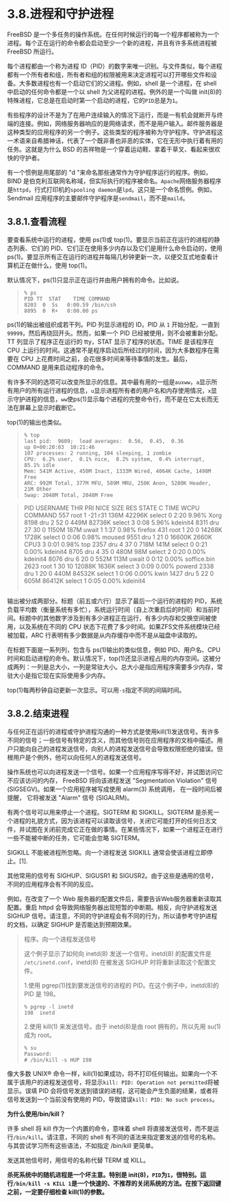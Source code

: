 # 3.8.进程和守护进程

FreeBSD 是一个多任务的操作系统。在任何时候运行的每一个程序都被称为一个进程。每个正在运行的命令都会启动至少一个新的进程，并且有许多系统进程被 FreeBSD 所运行。

每个进程都由一个称为进程  ID（PID）的数字来唯一识别。与文件类似，每个进程都有一个所有者和组，所有者和组的权限被用来决定进程可以打开哪些文件和设备。大多数进程也有一个启动它们的父进程。例如，shell 是一个进程，在 shell 中启动的任何命令都是一个以 shell 为父进程的进程。例外的是一个叫做 init(8)的特殊进程，它总是在启动时第一个启动的进程，它的`PID`总是为`1`。

有些程序的设计不是为了在用户连续输入的情况下运行，而是一有机会就断开与终端的连接。例如，网络服务器响应的是网络请求，而不是用户输入。邮件服务器是这种类型的应用程序的另一个例子。这些类型的程序被称为守护程序。守护进程这一术语来自希腊神话，代表了一个既非善也非恶的实体，它在无形中执行着有用的任务。这就是为什么 BSD 的吉祥物是一个穿着运动鞋、拿着干草叉、看起来很欢快的守护者。

有一个惯例是用尾部的 "d "来命名那些通常作为守护程序运行的程序。例如，BIND 是伯克利互联网名称域，但实际执行的程序被命名。`Apache`网络服务器程序是`httpd`，行式打印机的`spooling daemon`是`lpd`。这只是一个命名惯例。例如，Sendmail 应用程序的主要邮件守护程序是`sendmail`，而不是`maild`。

## 3.8.1.查看流程

要查看系统中运行的进程，使用 ps(1)或 top(1)。要显示当前正在运行的进程的静态列表、它们的 PID、它们正在使用多少内存以及它们是用什么命令启动的，使用 ps(1)。要显示所有正在运行的进程并每隔几秒钟更新一次，以便交互式地查看计算机正在做什么，使用 top(1)。

默认情况下，ps(1)只显示正在运行并由用户拥有的命令。比如说。

>```
>% ps
 >PID TT  STAT    TIME COMMAND
>8203  0  Ss   0:00.59 /bin/csh
>8895  0  R+   0:00.00 ps
>```

ps(1)的输出被组织成若干列。PID 列显示进程的 ID。PID 从 `1` 开始分配，一直到`99999`，然后再绕回开头。然而，如果一个 PID 已经被使用，则不会被重新分配。TT 列显示了程序正在运行的 tty，STAT 显示了程序的状态。TIME 是该程序在 CPU 上运行的时间。这通常不是程序启动后所经过的时间，因为大多数程序在需要在 CPU 上花费时间之前，会花很多时间来等待事情的发生。最后，COMMAND 是用来启动程序的命令。

有许多不同的选项可以改变所显示的信息。其中最有用的一组是`auxww`，`a`显示所有用户的所有运行进程的信息，`u`显示进程所有者的用户名和内存使用情况，`x`显示守护进程的信息，`ww`使ps(1)显示每个进程的完整命令行，而不是在它太长而无法在屏幕上显示时截断它。

top(1)的输出也类似。

>```
>% top
>last pid:  9609;  load averages:  0.56,  0.45,  0.36              up 0+00:20:03  10:21:46
>107 processes: 2 running, 104 sleeping, 1 zombie
>CPU:  6.2% user,  0.1% nice,  8.2% system,  0.4% interrupt, 85.1% idle
>Mem: 541M Active, 450M Inact, 1333M Wired, 4064K Cache, 1498M Free
>ARC: 992M Total, 377M MFU, 589M MRU, 250K Anon, 5280K Header, 21M Other
>Swap: 2048M Total, 2048M Free

  >PID USERNAME    THR PRI NICE   SIZE    RES STATE   C   TIME   WCPU COMMAND
  >557 root          1 -21  r31   136M 42296K select  0   2:20  9.96% Xorg
 >8198 dru           2  52    0   449M 82736K select  3   0:08  5.96% kdeinit4
 >8311 dru          27  30    0  1150M   187M uwait   1   1:37  0.98% firefox
  >431 root          1  20    0 14268K  1728K select  0   0:06  0.98% moused
 >9551 dru           1  21    0 16600K  2660K CPU3    3   0:01  0.98% top
 >2357 dru           4  37    0   718M   141M select  0   0:21  0.00% kdeinit4
 >8705 dru           4  35    0   480M    98M select  2   0:20  0.00% kdeinit4
 >8076 dru           6  20    0   552M   113M uwait   0   0:12  0.00% soffice.bin
 >2623 root          1  30   10 12088K  1636K select  3   0:09  0.00% powerd
 >2338 dru           1  20    0   440M 84532K select  1   0:06  0.00% kwin
 >1427 dru           5  22    0   605M 86412K select  1   0:05  0.00% kdeinit4
 >```
 
输出被分成两部分。标题（前五或六行）显示了最后一个运行的进程的 PID，系统负载平均数（衡量系统有多忙），系统运行时间（自上次重启后的时间）和当前时间。标题中的其他数字涉及到有多少进程正在运行，有多少内存和交换空间被使用，以及系统在不同的 CPU 状态下花费了多少时间。如果ZFS文件系统模块已经被加载，ARC 行表明有多少数据是从内存缓存中而不是从磁盘中读取的。

在标题下面是一系列列，包含与 ps(1)输出的类似信息，例如 PID、用户名、CPU 时间和启动进程的命令。默认情况下，top(1)还显示进程占用的内存空间。这被分成两列：一列是总大小，一列是常驻大小。总大小是指应用程序需要多少内存，常驻大小是指它现在实际使用多少内存。

top(1)每两秒钟自动更新一次显示。可以用`-s`指定不同的间隔时间。

## 3.8.2.结束进程
与任何正在运行的进程或守护进程沟通的一种方式是使用kill(1)发送信号。有许多不同的信号；一些信号有特定的含义，而其他信号则在应用程序的文档中描述。用户只能向自己的进程发送信号，向别人的进程发送信号会导致权限拒绝的错误。但根用户是个例外，他可以向任何人的进程发送信号。

操作系统也可以向进程发送一个信号。如果一个应用程序写得不好，并试图访问它不应该访问的内存， FreeBSD 将向该进程发送 "Segmentation Violation" 信号 (SIGSEGV)。如果一个应用程序被写成使用 alarm(3) 系统调用， 在一段时间后被提醒， 它将被发送 "Alarm" 信号 (SIGALRM)。

有两个信号可以用来停止一个进程。SIGTERM 和 SIGKILL。SIGTERM 是杀死一个进程的礼貌方式，因为该进程可以读取该信号，关闭它可能打开的任何日志文件，并试图在关闭前完成它正在做的事情。在某些情况下，如果一个进程正在进行一些不能被中断的任务，它可能会忽略 SIGTERM。

SIGKILL 不能被进程所忽略。向一个进程发送 SIGKILL 通常会使该进程立即停止。[1].

其他常用的信号有 SIGHUP、SIGUSR1 和 SIGUSR2。由于这些是通用的信号，不同的应用程序会有不同的反应。

例如，在改变了一个 Web 服务器的配置文件后，需要告诉Web服务器重新读取其配置。重启 httpd 会导致网络服务器出现短暂的中断期。相反，向守护进程发送 SIGHUP 信号。请注意，不同的守护进程会有不同的行为，所以请参考守护进程的文档，以确定 SIGHUP 是否能达到预期效果。

>程序。向一个进程发送信号
>
>这个例子显示了如何向 inetd(8) 发送一个信号。inetd(8) 的配置文件是` /etc/inetd.conf`，inetd(8) 在被发送 SIGHUP 时将重新读取这个配置文件。
>
>1.使用 pgrep(1)找到要发送信号的进程的 PID。在这个例子中，inetd(8)的 PID 是 198。
>```
>% pgrep -l inetd
>198  inetd
>```
>2.使用 kill(1) 来发送信号。由于 inetd(8)是由 root 拥有的，所以先用 su(1)成为 root。
>```
>% su
>Password:
># /bin/kill -s HUP 198
>```

像大多数 UNIX® 命令一样，kill(1)如果成功，将不打印任何输出。如果向一个不属于该用户的进程发送信号，将显示`kill: PID: Operation not permitted`将被显示。误填 PID 会将信号发送到错误的进程，这可能会产生负面的结果，或者将信号发送到一个当前没有使用的 PID，导致错误`kill: PID: No such process`。

**为什么使用/bin/kill？**

许多 shell 将 kill 作为一个内置的命令，意味着 shell 将直接发送信号，而不是运行`/bin/kill`。请注意，不同的 shell 有不同的语法来指定要发送的信号的名称。与其尝试学习所有这些语法，不如指定 /bin/kill 更简单。

发送其他信号时，用信号的名称代替 TERM 或 KILL。

**杀死系统中的随机进程是一个坏主意。特别是 init(8)，`PID`为`1`，很特别。运行`/bin/kill -s KILL 1`是一个快速的、不推荐的关闭系统的方法。在按下返回键之前，一定要仔细检查 kill(1)的参数。**
